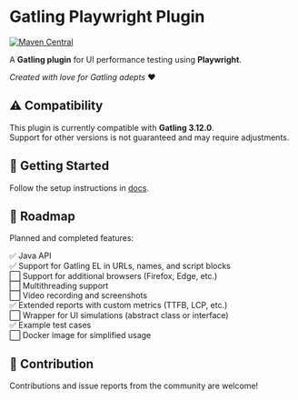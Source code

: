 # Gatling Playwright Plugin

[![Maven Central](https://img.shields.io/maven-central/v/io.github.i-nahornyi/gatling-playwright-plugin)](https://central.sonatype.com/artifact/io.github.i-nahornyi/gatling-playwright-plugin)

A **Gatling plugin** for UI performance testing using **Playwright**.
 
_Created with love for Gatling adepts_ ❤️

## ⚠ Compatibility
This plugin is currently compatible with **Gatling 3.12.0**.  
Support for other versions is not guaranteed and may require adjustments.

## 🚀 Getting Started
Follow the setup instructions in [docs](./docs/README.md).

## 📌 Roadmap

Planned and completed features:

✅ Java API  
✅ Support for Gatling EL in URLs, names, and script blocks  
⬜ Support for additional browsers (Firefox, Edge, etc.)  
⬜ Multithreading support  
⬜ Video recording and screenshots  
✅ Extended reports with custom metrics (TTFB, LCP, etc.)  
⬜ Wrapper for UI simulations (abstract class or interface)  
✅ Example test cases  
⬜ Docker image for simplified usage


## 🤝 Contribution

Contributions and issue reports from the community are welcome!